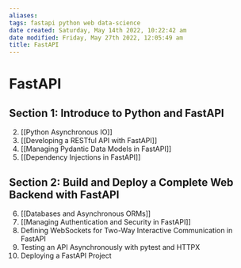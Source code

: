 ```yaml
---
aliases: 
tags: fastapi python web data-science
date created: Saturday, May 14th 2022, 10:22:42 am
date modified: Friday, May 27th 2022, 12:05:49 am
title: FastAPI
---
```


# FastAPI

## Section 1: Introduce to Python and FastAPI

2. [[Python Asynchronous IO]]
3. [[Developing a RESTful API with FastAPI]]
4. [[Managing Pydantic Data Models in FastAPI]]
5. [[Dependency Injections in FastAPI]]

## Section 2: Build and Deploy a Complete Web Backend with FastAPI

6. [[Databases and Asynchronous ORMs]]
7. [[Managing Authentication and Security in FastAPI]]
8. Defining WebSockets for Two-Way Interactive Communication in FastAPI
9. Testing an API Asynchronously with pytest and HTTPX
10. Deploying a FastAPI Project